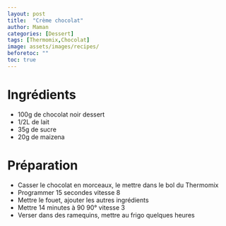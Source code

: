 ```yaml
---
layout: post
title:  "Crème chocolat"
author: Maman
categories: [Dessert]
tags: [Thermomix,Chocolat]
image: assets/images/recipes/
beforetoc: ""
toc: true
---
```


# Ingrédients 
* 100g de chocolat noir dessert
* 1/2L de lait
* 35g de sucre
* 20g de maizena

# Préparation
* Casser le chocolat en morceaux, le mettre dans le bol du Thermomix
* Programmer 15 secondes vitesse 8
* Mettre le fouet, ajouter les autres ingrédients
* Mettre 14 minutes à 90 90° vitesse 3
* Verser dans des ramequins, mettre au frigo quelques heures
